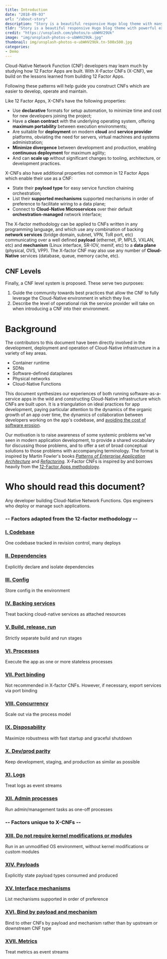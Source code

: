 ```yaml
---
title: Introduction
date: "2018-09-03"
url: "/about-story"
description: "Story is a beautiful responsive Hugo blog theme with many extra features including presentations, math typesetting, and search."
tldr: "Story is a beautiful responsive Hugo blog theme with powerful extra features out-of-the-box. It is targeted to people who want to showcase their technical work online."
credit: "https://unsplash.com/photos/o-ubWHV29Uk"
image: "img/unsplash-photos-o-ubWHV29Uk.jpg"
thumbnail: img/unsplash-photos-o-ubWHV29Uk.tn-500x500.jpg
categories:
- Demo
---
```


Cloud-Native Network Function (CNF) developers may learn much by studying how 12 Factor Apps are built.  With X-Factor CNFs (X-CNF), we build on the lessons learned from building 12 Factor Apps. 

Following these patterns will help guide you construct CNFs which are easier to develop, operate and maintain.
<!--more-->

Like 12 Factor Apps, X-CNFs have the following properties:

* Use **declarative** formats for setup automation, to minimize time and cost for new developers joining the project;
* Have a **clean contract** with the underlying operating system, offering **maximum portability** between execution environments;
* Are suitable for **deployment** on modern **cloud** and **service provider** platforms, obviating the need for servers, virtual machines and systems administration;
* **Minimize divergence** between development and production, enabling **continuous deployment** for maximum agility;
* And can **scale up** without significant changes to tooling, architecture, or development practices.

X-CNFs also have additional properties not common in 12 Factor Apps which enable their use as a CNF:

* State their **payload type** for easy service function chaining orchestration;
* List their **supported mechanisms** supported mechanisms in order of preference to facilitate wiring to a data plane;
* Connect to **Cloud-Native Microservices** over their default **orchestration-managed** network interface;

The X-factor methodology can be applied to CNFs written in any programming language, and which use any combination of backing **network services** (bridge domain, subnet, VPN, ToR port, etc) communicating over a well defined **payload** (ethernet, IP, MPLS, VXLAN, etc) and **mechanism** (Linux interface, SR-IOV, memif, etc) to a **data plane** (physical, OVS, VPP). The X-factor CNF may also use any number of **Cloud-Native** services (database, queue, memory cache, etc).

## CNF Levels

Finally, a CNF level system is proposed. These serve two purposes:

1. Guide the community towards best practices that allow the CNF to fully leverage the Cloud-Native environment in which they live.
2. Describe the level of operational risk the service provider will take on when introducing a CNF into their environment.

Background
==========

The contributors to this document have been directly involved in the development, deployment and operation of Cloud-Native infrastructure in a variety of key areas.

* Container runtime
* SDNs
* Software-defined dataplanes
* Physical networks
* Cloud-Native Functions

This document synthesizes our experiences of both running software-as-a-service apps in the wild and constructing Cloud-Native infrastructure which CNFs are built upon. It is a triangulation on ideal practices for app development, paying particular attention to the dynamics of the organic growth of an app over time, the dynamics of collaboration between developers working on the app's codebase, and <a href="http://blog.heroku.com/archives/2011/6/28/the_new_heroku_4_erosion_resistance_explicit_contracts/" target="_blank">avoiding the cost of software erosion</a>.

Our motivation is to raise awareness of some systemic problems we've seen in modern application development, to provide a shared vocabulary for discussing those problems, and to offer a set of broad conceptual solutions to those problems with accompanying terminology.  The format is inspired by Martin Fowler's books *<a href="https://books.google.com/books/about/Patterns_of_enterprise_application_archi.html?id=FyWZt5DdvFkC" target="_blank">Patterns of Enterprise Application Architecture</a>* and *<a href="https://books.google.com/books/about/Refactoring.html?id=1MsETFPD3I0C" target="_blank">Refactoring</a>*. X-Factor CNFs is inspired by and borrows heavily from the <a href="https://12factor.net">12-Factor Apps methodology</a>.

Who should read this document?
==============================

Any developer building Cloud-Native Network Functions.  Ops engineers who deploy or manage such applications.

### -- Factors adapted from the 12-factor methodology --

### [I. Codebase](/codebase-talk)
One codebase tracked in revision control, many deploys

### [II. Dependencies](/dependencies-talk)
Explicitly declare and isolate dependencies

### [III. Config](/config-talk)
Store config in the environment

### [IV. Backing services](/backing-services-talk)
Treat backing cloud-native services as attached resources

### [V. Build, release, run](/build-release-run-talk)
Strictly separate build and run stages

### [VI. Processes](/processes-talk)
Execute the app as one or more stateless processes

### [VII. Port binding](/port-binding-talk)
Not recommended in X-factor CNFs. However, if necessary, export services via port binding

### [VIII. Concurrency](/concurrency-talk)
Scale out via the process model

### [IX. Disposability](/disposability-talk)
Maximize robustness with fast startup and graceful shutdown

### [X. Dev/prod parity](/dev-prod-parity-talk)
Keep development, staging, and production as similar as possible

### [XI. Logs](/logs-talk)
Treat logs as event streams

### [XII. Admin processes](/admin-processes-talk)
Run admin/management tasks as one-off processes

### -- Factors unique to X-CNFs --

### [XIII. Do not require kernel modifications or modules](/process-containers-talk)
Run in an unmodified OS environment, without kernel modifications or custom modules

### [XIV. Payloads](/payloads-talk)
Explicitly state payload types consumed and produced

### [XV. Interface mechanisms](/mechanisms-talk)
List mechanisms supported in order of preference

### [XVI. Bind by payload and mechanism](/bind-payload-mechanism-talk)
Bind to other CNFs by payload and mechanism rather than by upstream or downstream CNF type

### [XVII. Metrics](/metrics-as-event-streams-talk)
Treat metrics as event streams

